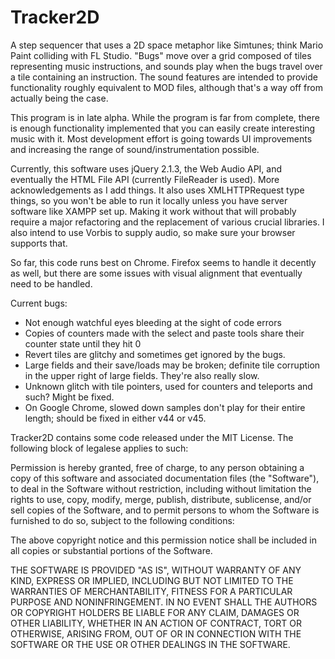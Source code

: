 # Tracker2D
A step sequencer that uses a 2D space metaphor like Simtunes; think Mario Paint colliding with FL Studio. "Bugs" move over a grid composed of tiles representing music instructions, and sounds play when the bugs travel over a tile containing an instruction. The sound features are intended to provide functionality roughly equivalent to MOD files, although that's a way off from actually being the case.

This program is in late alpha. While the program is far from complete, there is enough functionality implemented that you can easily create interesting music with it. Most development effort is going towards UI improvements and increasing the range of sound/instrumentation possible.

Currently, this software uses jQuery 2.1.3, the Web Audio API, and eventually the HTML File API (currently FileReader is used). More acknowledgements as I add things. It also uses XMLHTTPRequest type things, so you won't be able to run it locally unless you have server software like XAMPP set up. Making it work without that will probably require a major refactoring and the replacement of various crucial libraries. I also intend to use Vorbis to supply audio, so make sure your browser supports that.

So far, this code runs best on Chrome. Firefox seems to handle it decently as well, but there are some issues with visual alignment that eventually need to be handled.

Current bugs:
- Not enough watchful eyes bleeding at the sight of code errors
- Copies of counters made with the select and paste tools share their counter state until they hit 0
- Revert tiles are glitchy and sometimes get ignored by the bugs.
- Large fields and their save/loads may be broken; definite tile corruption in the upper right of large fields. They're also really slow.
- Unknown glitch with tile pointers, used for counters and teleports and such? Might be fixed.
- On Google Chrome, slowed down samples don't play for their entire length; should be fixed in either v44 or v45.

Tracker2D contains some code released under the MIT License. The following block of legalese applies to such:

Permission is hereby granted, free of charge, to any person obtaining a copy of this software and associated documentation files (the "Software"), to deal in the Software without restriction, including without limitation the rights to use, copy, modify, merge, publish, distribute, sublicense, and/or sell copies of the Software, and to permit persons to whom the Software is furnished to do so, subject to the following conditions:

The above copyright notice and this permission notice shall be included in all copies or substantial portions of the Software.

THE SOFTWARE IS PROVIDED "AS IS", WITHOUT WARRANTY OF ANY KIND, EXPRESS OR IMPLIED, INCLUDING BUT NOT LIMITED TO THE WARRANTIES OF MERCHANTABILITY, FITNESS FOR A PARTICULAR PURPOSE AND NONINFRINGEMENT. IN NO EVENT SHALL THE AUTHORS OR COPYRIGHT HOLDERS BE LIABLE FOR ANY CLAIM, DAMAGES OR OTHER LIABILITY, WHETHER IN AN ACTION OF CONTRACT, TORT OR OTHERWISE, ARISING FROM, OUT OF OR IN CONNECTION WITH THE SOFTWARE OR THE USE OR OTHER DEALINGS IN THE SOFTWARE.